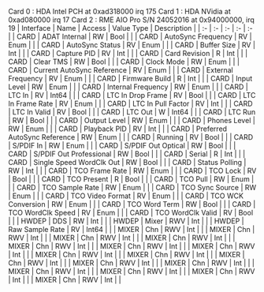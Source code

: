 Card 0 : HDA Intel PCH at 0xad318000 irq 175
Card 1 : HDA NVidia at 0xad080000 irq 17
Card 2 : RME AIO Pro S/N 24052016 at 0x94000000, irq 19
| Interface | Name | Access | Value Type | Description |
| :- | :- | :- | :- | :- |
| CARD | ADAT Internal | RW | Bool |             | 
| CARD | AutoSync Frequency | RV | Enum |             | 
| CARD | AutoSync Status | RV | Enum |             | 
| CARD | Buffer Size | RV | Int |             | 
| CARD | Capture PID | RV | Int |             | 
| CARD | Card Revision | R | Int |             | 
| CARD | Clear TMS | RW | Bool |             | 
| CARD | Clock Mode | RW | Enum |             | 
| CARD | Current AutoSync Reference | RV | Enum |             | 
| CARD | External Frequency | RV | Enum |             | 
| CARD | Firmware Build | R | Int |             | 
| CARD | Input Level | RW | Enum |             | 
| CARD | Internal Frequency | RW | Enum |             | 
| CARD | LTC In | RV | Int64 |             | 
| CARD | LTC In Drop Frame | RV | Bool |             | 
| CARD | LTC In Frame Rate | RV | Enum |             | 
| CARD | LTC In Pull Factor | RV | Int |             | 
| CARD | LTC In Valid | RV | Bool |             | 
| CARD | LTC Out | W | Int64 |             | 
| CARD | LTC Run | RW | Bool |             | 
| CARD | Output Level | RW | Enum |             | 
| CARD | Phones Level | RW | Enum |             | 
| CARD | Playback PID | RV | Int |             | 
| CARD | Preferred AutoSync Reference | RW | Enum |             | 
| CARD | Running | RV | Bool |             | 
| CARD | S/PDIF In | RW | Enum |             | 
| CARD | S/PDIF Out Optical | RW | Bool |             | 
| CARD | S/PDIF Out Professional | RW | Bool |             | 
| CARD | Serial | R | Int |             | 
| CARD | Single Speed WordClk Out | RW | Bool |             | 
| CARD | Status Polling | RW | Int |             | 
| CARD | TCO Frame Rate | RW | Enum |             | 
| CARD | TCO Lock | RV | Bool |             | 
| CARD | TCO Present | R | Bool |             | 
| CARD | TCO Pull | RW | Enum |             | 
| CARD | TCO Sample Rate | RW | Enum |             | 
| CARD | TCO Sync Source | RW | Enum |             | 
| CARD | TCO Video Format | RV | Enum |             | 
| CARD | TCO WCK Conversion | RW | Enum |             | 
| CARD | TCO Word Term | RW | Bool |             | 
| CARD | TCO WordClk Speed | RV | Enum |             | 
| CARD | TCO WordClk Valid | RV | Bool |             | 
| HWDEP | DDS | RW | Int |             | 
| HWDEP | Mixer | RWV | Int |             | 
| HWDEP | Raw Sample Rate | RV | Int64 |             | 
| MIXER | Chn | RWV | Int |             | 
| MIXER | Chn | RWV | Int |             | 
| MIXER | Chn | RWV | Int |             | 
| MIXER | Chn | RWV | Int |             | 
| MIXER | Chn | RWV | Int |             | 
| MIXER | Chn | RWV | Int |             | 
| MIXER | Chn | RWV | Int |             | 
| MIXER | Chn | RWV | Int |             | 
| MIXER | Chn | RWV | Int |             | 
| MIXER | Chn | RWV | Int |             | 
| MIXER | Chn | RWV | Int |             | 
| MIXER | Chn | RWV | Int |             | 
| MIXER | Chn | RWV | Int |             | 
| MIXER | Chn | RWV | Int |             | 
| MIXER | Chn | RWV | Int |             | 
| MIXER | Chn | RWV | Int |             | 
